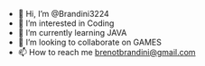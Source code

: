 - 👋 Hi, I’m @Brandini3224
- 👀 I’m interested in Coding
- 🌱 I’m currently learning JAVA
- 💞️ I’m looking to collaborate on GAMES
- 📫 How to reach me brenotbrandini@gmail.com

<!---
Brandini3224/Brandini3224 is a ✨ special ✨ repository because its `README.md` (this file) appears on your GitHub profile.
You can click the Preview link to take a look at your changes.
--->
